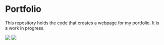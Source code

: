 # Portfolio

This repository holds the code that creates a webpage for my portfolio. It is a work in progress. 

<img src= "../images/aboutpage.png">

<img src= "../images/homepage.png">
